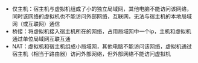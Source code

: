 * 仅主机：宿主机与虚拟机组成了小的独立局域网，其他电脑不能访问该网络，同时该网络的虚拟机也不能访问外部网络，互联网，无法与宿主机的本地局域网（或互联网）通信
* 桥接：将虚拟机接入宿主机所在的网络，占用局域网中一个ip，主机和虚拟机通过单位局域网互联互通
* NAT：虚拟机和宿主机组成小局域网，其他电脑不能访问该网络，虚拟机通过宿主机（相当于路由器）访问外部网络，但外部网络不能访问虚拟机